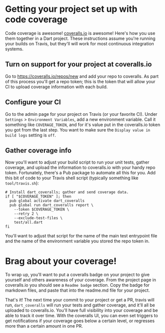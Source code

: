 # Getting your project set up with code coverage

Code coverage is awesome! [coveralls.io](https://coveralls.io/) is awesome!
Here's how you use them together in a Dart project. These instructions assume
you're running your builds on Travis, but they'll will work for most continuous
integration systems.

## Turn on support for your project at coveralls.io

Go to https://coveralls.io/repos/new and add your repo to coveralls. As part of 
this process you'll get a repo token; this is the token that will allow your CI
to upload coverage information with each build.

## Configure your CI

Go to the admin page for your project on Travis (or your favorite CI). Under
`Settings` > `Environment Variables`, add a new environment variable. Call it
something like `COVERAGE_TOKEN`, and for it's value put in the coveralls.io
token you got from the last step. You want to make sure the `Display value in
build logs` setting is `off`.

## Gather coverage info

Now you'll want to adjust your build script to run your unit tests, gather
coverage, and upload the information to coveralls.io with your handy repo token.
Fortunately, there's a Pub package to automate all this for you. Add this bit of
code to your Travis shell script (typically something like `tool/travis.sh`):

```shell
# Install dart_coveralls; gather and send coverage data.
if [ "$COVERAGE_TOKEN" ]; then
  pub global activate dart_coveralls
  pub global run dart_coveralls report \
    --token $COVERAGE_TOKEN \
    --retry 2 \
    --exclude-test-files \
    test/all.dart
fi
```

You'll want to adjust that script for the name of the main test entrypoint file
and the name of the environment variable you stored the repo token in.

# Brag about your coverage!

To wrap up, you'll want to put a coveralls badge on your project to give
yourself and others awareness of your coverage. From the project page in
coveralls.io you should see a `Readme badge` section. Copy the badge for
markdown files, and paste that into the readme.md file for your project.

That's it! The next time your commit to your project or get a PR, travis will
run, `dart_coveralls` will run your tests and gather coverage, and it'll all be
uploaded to coveralls.io. You'll have full visibility into your coverage and be
able to track it over time. With the coveralls UI, you can even set triggers to
get notifications if your coverage goes below a certain level, or regresses more
than a certain amount in one PR.

